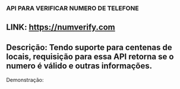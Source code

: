 ### API PARA VERIFICAR NUMERO DE TELEFONE
## LINK: https://numverify.com
## Descrição: Tendo suporte para centenas de locais, requisição para essa API retorna se o numero é válido e outras informações.
Demonstração:
